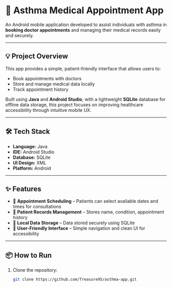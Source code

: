 # 📱 Asthma Medical Appointment App

An Android mobile application developed to assist individuals with asthma in **booking doctor appointments** and managing their medical records easily and securely.

---

## 💡 Project Overview

This app provides a simple, patient-friendly interface that allows users to:
- Book appointments with doctors
- Store and manage medical data locally
- Track appointment history

Built using **Java** and **Android Studio**, with a lightweight **SQLite** database for offline data storage, this project focuses on improving healthcare accessibility through intuitive mobile UX.

---

## 🛠️ Tech Stack

- **Language:** Java  
- **IDE:** Android Studio  
- **Database:** SQLite  
- **UI Design:** XML  
- **Platform:** Android  

---

## ✨ Features

- 📆 **Appointment Scheduling** – Patients can select available dates and times for consultations  
- 🧾 **Patient Records Management** – Stores name, condition, appointment history  
- 🔐 **Local Data Storage** – Data stored securely using SQLite  
- 📱 **User-Friendly Interface** – Simple navigation and clean UI for accessibility

---


## 📦 How to Run

1. Clone the repository:
   ```bash
   git clone https://github.com/Treasure95/asthma-app.git
